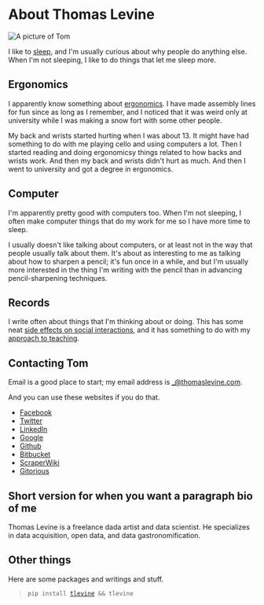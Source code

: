 About Thomas Levine
=====================

![A picture of Tom](/static/tom-pictures/2014-12-11.jpg)

I like to [sleep](/!/sleeping/), and I'm usually
curious about why people do anything else.
When I'm not sleeping, I like to do things that let me sleep more.

## Ergonomics
I apparently know something about
[ergonomics](https://en.wikipedia.org/wiki/Human_factors_and_ergonomics).
I have made assembly lines for fun since as long as I remember,
and I noticed that it was weird only at university while I was
making a snow fort with some other people.

My back and wrists started hurting when I was about 13. It might
have had something to do with me playing cello and using computers
a lot. Then I started reading and doing ergonomicsy things related to
how backs and wrists work. And then my back and wrists didn't hurt as
much. And then I went to university and got a degree in ergonomics.

## Computer
I'm apparently pretty good with computers too. When I'm not sleeping,
I often make computer things that do my work for me so I have more time
to sleep.

I usually doesn't like talking about computers, or at least not in the
way that people usually talk about them. It's about as interesting to me
as talking about how to sharpen a pencil; it's fun once in a while, and
but I'm usually more interested in the thing I'm writing with the pencil
than in advancing pencil-sharpening techniques.

## Records
I write often about things that I'm thinking about or doing. This has some
neat [side effects on social interactions](/!/hypermediated-conversation/), and
it has something to do with my [approach to teaching](/!/tom-computer-school/).

## Contacting Tom
Email is a good place to start; my email address is
<a rel="me" href="mailto:_@thomaslevine.com">_@thomaslevine.com</a>.

And you can use these websites if you do that.

* [Facebook](http://facebook.com/perluette)
* [Twitter](https://twitter.com/thomaslevine)
* [LinkedIn](https://www.linkedin.com/in/tlevine)
* [Google](https://plus.google.com/112237825767532686869)
* [Github](https://github.com/tlevine)
* [Bitbucket](https://bitbucket.org/tlevine)
* [ScraperWiki](https://scraperwiki.com/profiles/tlevine)
* [Gitorious](https://gitorious.org/tlevine)

## Short version for when you want a paragraph bio of me
Thomas Levine is a freelance dada artist and data scientist.
He specializes in data acquisition, open data, and data gastronomification.

## Other things
Here are some packages and writings and stuff.

<blockquote><code>pip install <a href="https://pypi.python.org/pypi/tlevine">tlevine</a> && tlevine</code></blockquote>
